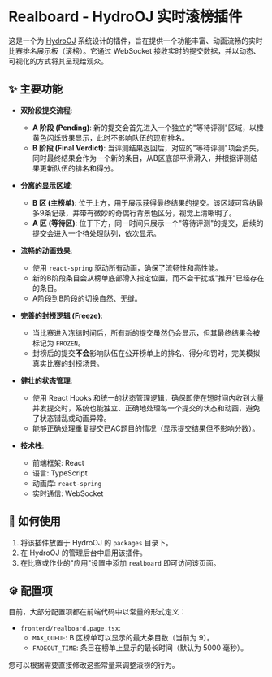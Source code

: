# Realboard - HydroOJ 实时滚榜插件

这是一个为 [HydroOJ](https://hydro.js.org/) 系统设计的插件，旨在提供一个功能丰富、动画流畅的实时比赛排名展示板（滚榜）。它通过 WebSocket 接收实时的提交数据，并以动态、可视化的方式将其呈现给观众。

## ✨ 主要功能

- **双阶段提交流程**:
    - **A 阶段 (Pending)**: 新的提交会首先进入一个独立的"等待评测"区域，以橙黄色闪烁效果显示，此时不影响队伍的现有排名。
    - **B 阶段 (Final Verdict)**: 当评测结果返回后，对应的"等待评测"项会消失，同时最终结果会作为一个新的条目，从B区底部平滑滑入，并根据评测结果更新队伍的排名和得分。

- **分离的显示区域**:
    - **B 区 (主榜单)**: 位于上方，用于展示获得最终结果的提交。该区域可容纳最多9条记录，并带有微妙的奇偶行背景色区分，视觉上清晰明了。
    - **A 区 (等待区)**: 位于下方，同一时间只展示一个"等待评测"的提交，后续的提交会进入一个待处理队列，依次显示。

- **流畅的动画效果**:
    - 使用 `react-spring` 驱动所有动画，确保了流畅性和高性能。
    - 新的B阶段条目会从榜单底部滑入指定位置，而不会干扰或"推开"已经存在的条目。
    - A阶段到B阶段的切换自然、无缝。

- **完善的封榜逻辑 (Freeze)**:
    - 当比赛进入冻结时间后，所有新的提交虽然仍会显示，但其最终结果会被标记为 `FROZEN`。
    - 封榜后的提交**不会**影响队伍在公开榜单上的排名、得分和罚时，完美模拟真实比赛的封榜场景。

- **健壮的状态管理**:
    - 使用 React Hooks 和统一的状态管理逻辑，确保即使在短时间内收到大量并发提交时，系统也能独立、正确地处理每一个提交的状态和动画，避免了状态错乱或动画异常。
    - 能够正确处理重复提交已AC题目的情况（显示提交结果但不影响分数）。

- **技术栈**:
    - 前端框架: React
    - 语言: TypeScript
    - 动画库: `react-spring`
    - 实时通信: WebSocket

## 🚀 如何使用

1.  将该插件放置于 HydroOJ 的 `packages` 目录下。
2.  在 HydroOJ 的管理后台中启用该插件。
3.  在比赛或作业的"应用"设置中添加 `realboard` 即可访问该页面。

## ⚙️ 配置项

目前，大部分配置项都在前端代码中以常量的形式定义：

- `frontend/realboard.page.tsx`:
    - `MAX_QUEUE`: B 区榜单可以显示的最大条目数（当前为 9）。
    - `FADEOUT_TIME`: 条目在榜单上显示的最长时间（默认为 5000 毫秒）。

您可以根据需要直接修改这些常量来调整滚榜的行为。 